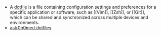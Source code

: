 - A [dotfile](https://dotfiles.github.io/) is a file containing configuration settings and preferences for a specific application or software, such as [[Vim]], [[Zsh]], or [[Git]], which can be shared and synchronized across multiple devices and environments.
- [astr0n0mer/.dotfiles](https://github.com/astr0n0mer/.dotfiles)